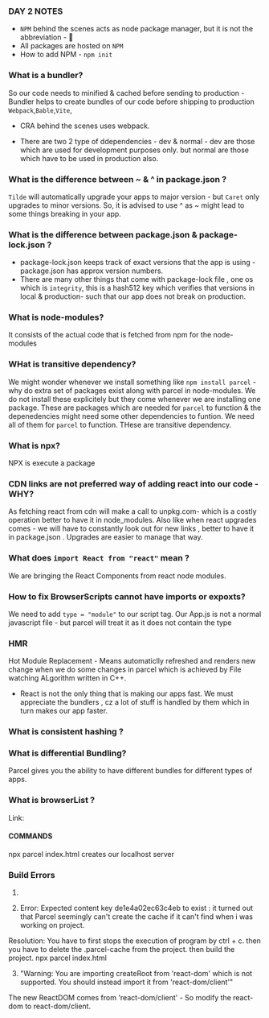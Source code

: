 ### DAY 2 NOTES

- `NPM` behind the scenes acts as node package manager, but it is not the abbreviation - 🤯
- All packages are hosted on `NPM`
- How to add NPM - `npm init`

### What is a bundler?

So our code needs to minified & cached before sending to production - Bundler helps to create bundles of our code before shipping to production
`Webpack`,`Bable`,`Vite`,

- CRA behind the scenes uses webpack.

* There are two 2 type of ddependencies - dev & normal - dev are those which are used for development purposes only. but normal are those which have to be used in production also.

### What is the difference between ~ & ^ in package.json ?

`Tilde` will automatically upgrade your apps to major version - but `Caret` only upgrades to minor versions. So, it is advised to use ^ as ~ might lead to some things breaking in your app.

### What is the difference between package.json & package-lock.json ?

- package-lock.json keeps track of exact versions that the app is using - package.json has approx version numbers.
- There are many other things that come with package-lock file , one os which is `integrity`, this is a hash512 key which verifies that versions in local & production- such that our app does not break on production.

### What is node-modules?

It consists of the actual code that is fetched from npm for the node-modules

### WHat is transitive dependency?

We might wonder whenever we install something like `npm install parcel` - why do extra set of packages exist along with parcel in node-modules. We do not install these explicitely but they come whenever we are installing one package. These are packages which are needed for `parcel` to function & the depenedencies might need some other dependencies to funtion. We need all of them for `parcel` to function. THese are transitive dependency.

### What is npx?

NPX is execute a package

### CDN links are not preferred way of adding react into our code - WHY?

As fetching react from cdn will make a call to unpkg.com- which is a costly operation better to have it in node_modules. Also like when react upgrades comes - we will have to constantly look out for new links , better to have it in package.json . Upgrades are easier to manage that way.

### What does `import React from "react"` mean ?

We are bringing the React Components from react node modules.

### How to fix BrowserScripts cannot have imports or expoxts?

We need to add `type = "module"` to our script tag. Our App.js is not a normal javascript file - but parcel will treat it as it does not contain the type

### HMR

Hot Module Replacement - Means automaticlly refreshed and renders new change when we do some changes in parcel which is achieved by File watching ALgorithm written in C++.

- React is not the only thing that is making our apps fast. We must appreciate the bundlers , cz a lot of stuff is handled by them which in turn makes our app faster.

### What is consistent hashing ?

### What is differential Bundling?

Parcel gives you the ability to have different bundles for different types of apps.

### What is browserList ?

Link:

#### COMMANDS

npx parcel index.html creates our localhost server

### Build Errors

1.

2. Error: Expected content key de1e4a02ec63c4eb to exist : it turned out that Parcel seemingly can't create the cache if it can't find when i was working on project.

Resolution:
You have to first stops the execution of program by ctrl + c.
then you have to delete the .parcel-cache from the project.
then build the project. npx parcel index.html

3. "Warning: You are importing createRoot from 'react-dom' which is not supported. You should instead import it from 'react-dom/client'"

The new ReactDOM comes from 'react-dom/client' - So modify the react-dom to react-dom/client.
